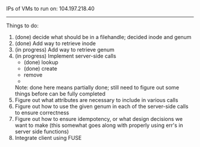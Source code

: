 IPs of VMs to run on:
104.197.218.40

----------------
Things to do:
1. (done) decide what should be in a filehandle; decided inode and genum
2. (done) Add way to retrieve inode
3. (in progress) Add way to retrieve genum
4. (in progress) Implement server-side calls
   - (done) lookup
   - (done) create
   - remove
   -
   Note: done here means partially done; still need to figure out
   	 some things before can be fully completed  
5. Figure out what attributes are necessary to include in various calls
6. Figure out how to use the given genum in each of the server-side calls to
   ensure correctness
7. Figure out how to ensure idempotency, or what design decisions we want to make
   (this somewhat goes along with properly using err's in server side functions)
8. Integrate client using FUSE
